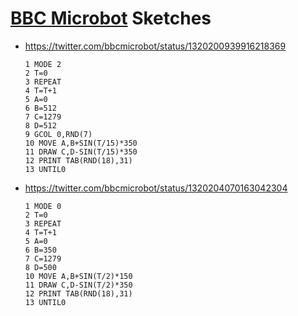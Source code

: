 # [BBC Microbot](https://twitter.com/bbcmicrobot) Sketches

+ https://twitter.com/bbcmicrobot/status/1320200939916218369
  ```basic
  1 MODE 2
  2 T=0
  3 REPEAT
  4 T=T+1
  5 A=0
  6 B=512
  7 C=1279
  8 D=512
  9 GCOL 0,RND(7)
  10 MOVE A,B+SIN(T/15)*350
  11 DRAW C,D-SIN(T/15)*350
  12 PRINT TAB(RND(18),31)
  13 UNTIL0
  ```
+ https://twitter.com/bbcmicrobot/status/1320204070163042304
  ```basic
  1 MODE 0
  2 T=0
  3 REPEAT
  4 T=T+1
  5 A=0
  6 B=350
  7 C=1279
  8 D=500
  10 MOVE A,B+SIN(T/2)*150
  11 DRAW C,D-SIN(T/2)*350
  12 PRINT TAB(RND(18),31)
  13 UNTIL0
  ```
